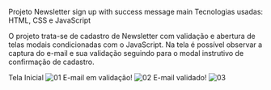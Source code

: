 Projeto Newsletter sign up with success message main
Tecnologias usadas: HTML, CSS e JavaScript

O projeto trata-se de cadastro de Newsletter com validação e abertura de telas modais condicionadas com o JavaScript. Na tela é possível observar a captura do e-mail e sua validação seguindo para o modal instrutivo de confirmação de cadastro.

Tela Inicial
![01](https://github.com/mikaelelias/newsletter-sign-up-with-success-message-main/assets/129218135/98b85013-684c-450d-83b6-ab42de5bc668)
E-mail em validação!
![02](https://github.com/mikaelelias/newsletter-sign-up-with-success-message-main/assets/129218135/b0fa481f-1d57-4328-82ae-5aaa9c73cf78)
E-mail validado!
![03](https://github.com/mikaelelias/newsletter-sign-up-with-success-message-main/assets/129218135/eb656b81-5ca3-4d51-935c-2461b19bce71)
